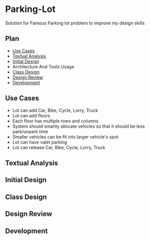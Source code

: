 # Parking-Lot
Solution for Famous Parking lot problem to improve my design skills


## Plan
- [Use Cases](#use-cases)
- [Textual Analysis](#textual-analysis)
- [Initial Design](#initial-design)
- Architecture And Tools Usage
- [Class Design](#class-design)
- [Design Review](#design-review)
- [Development](#development)

## Use Cases
- Lot can add Car, Bike, Cycle, Lorry, Truck
- Lot can add floors
- Each floor has multiple rows and columns
- System should smartly allocate vehicles so that it should be less park/unpark time
- Smaller vehicles can be fit into larger vehicle's spot 
- Lot can have valet parking
- Lot can release Car, Bike, Cycle, Lorry, Truck


## Textual Analysis

## Initial Design

## Class Design

## Design Review

## Development
